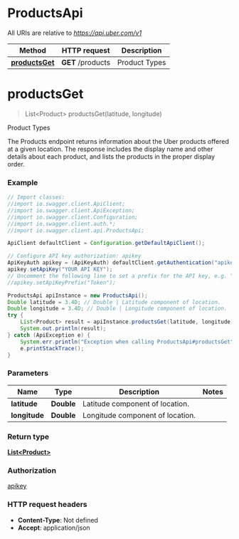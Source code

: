 # ProductsApi

All URIs are relative to *https://api.uber.com/v1*

Method | HTTP request | Description
------------- | ------------- | -------------
[**productsGet**](ProductsApi.md#productsGet) | **GET** /products | Product Types


<a name="productsGet"></a>
# **productsGet**
> List&lt;Product&gt; productsGet(latitude, longitude)

Product Types

The Products endpoint returns information about the Uber products offered at a given location. The response includes the display name and other details about each product, and lists the products in the proper display order.

### Example
```java
// Import classes:
//import io.swagger.client.ApiClient;
//import io.swagger.client.ApiException;
//import io.swagger.client.Configuration;
//import io.swagger.client.auth.*;
//import io.swagger.client.api.ProductsApi;

ApiClient defaultClient = Configuration.getDefaultApiClient();

// Configure API key authorization: apikey
ApiKeyAuth apikey = (ApiKeyAuth) defaultClient.getAuthentication("apikey");
apikey.setApiKey("YOUR API KEY");
// Uncomment the following line to set a prefix for the API key, e.g. "Token" (defaults to null)
//apikey.setApiKeyPrefix("Token");

ProductsApi apiInstance = new ProductsApi();
Double latitude = 3.4D; // Double | Latitude component of location.
Double longitude = 3.4D; // Double | Longitude component of location.
try {
    List<Product> result = apiInstance.productsGet(latitude, longitude);
    System.out.println(result);
} catch (ApiException e) {
    System.err.println("Exception when calling ProductsApi#productsGet");
    e.printStackTrace();
}
```

### Parameters

Name | Type | Description  | Notes
------------- | ------------- | ------------- | -------------
 **latitude** | **Double**| Latitude component of location. |
 **longitude** | **Double**| Longitude component of location. |

### Return type

[**List&lt;Product&gt;**](Product.md)

### Authorization

[apikey](../README.md#apikey)

### HTTP request headers

 - **Content-Type**: Not defined
 - **Accept**: application/json

